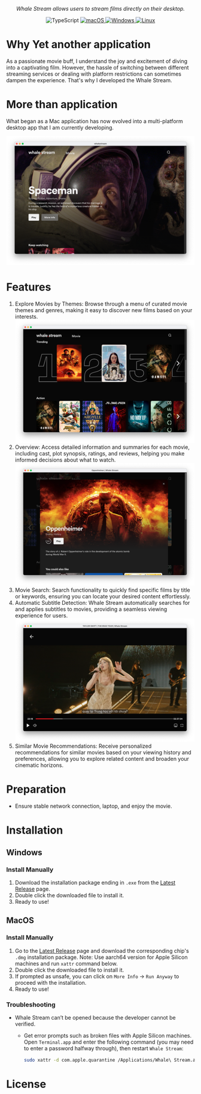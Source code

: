 <p align="center">
    <em>Whale Stream allows users to stream films directly on their desktop.</em>
</p>

<p align="center">
  </a>
  <!-- TypeScript Badge -->
  <img alt="TypeScript" src="https://img.shields.io/badge/-TypeScript-blue?style=flat-square&logo=typescript&logoColor=white" />

  <a href="https://github.com/yetone/openai-translator/releases" target="_blank">
    <img alt="macOS" src="https://img.shields.io/badge/-macOS-black?style=flat-square&logo=apple&logoColor=white" />
  </a>

  <a href="https://github.com/yetone/openai-translator/releases" target="_blank">
    <img alt="Windows" src="https://img.shields.io/badge/-Windows-blue?style=flat-square&logo=windows&logoColor=white" />
  </a>

  <a href="https://github.com/yetone/openai-translator/releases" target="_blank">
    <img alt="Linux" src="https://img.shields.io/badge/-Linux-yellow?style=flat-square&logo=linux&logoColor=white" />
  </a>
</p>

# Why Yet another application

As a passionate movie buff, I understand the joy and excitement of diving into a captivating film. However, the hassle of switching between different streaming services or dealing with platform restrictions can sometimes dampen the experience. That's why I developed the Whale Stream.

# More than application

What began as a Mac application has now evolved into a multi-platform desktop app that I am currently developing.

<p align="center">
  <img width="560" src="./src/img/home.png" />
</p>

# Features

1. Explore Movies by Themes: Browse through a menu of curated movie themes and genres, making it easy to discover new films based on your interests.
   <img width="560" src="./src/img/menu.png" />
2. Overview: Access detailed information and summaries for each movie, including cast, plot synopsis, ratings, and reviews, helping you make informed decisions about what to watch.
   <img width="560" src="./src/img/opener.png" />
3. Movie Search: Search functionality to quickly find specific films by title or keywords, ensuring you can locate your desired content effortlessly.
4. Automatic Subtitle Detection: Whale Stream automatically searches for and applies subtitles to movies, providing a seamless viewing experience for users.
   <img width="560" src="./src/img/movie.png" />
5. Similar Movie Recommendations: Receive personalized recommendations for similar movies based on your viewing history and preferences, allowing you to explore related content and broaden your cinematic horizons.

# Preparation

- Ensure stable network connection, laptop, and enjoy the movie.

# Installation

## Windows

### Install Manually

1. Download the installation package ending in `.exe` from the [Latest Release](https://github.com/dungxtd/whalestream/releases) page.
2. Double click the downloaded file to install it.
3. Ready to use!

## MacOS

### Install Manually

1. Go to the [Latest Release](https://github.com/dungxtd/whalestream/releases) page and download the corresponding chip's `.dmg` installation package. Note: Use aarch64 version for Apple Silicon machines and run `xattr` command below.
2. Double click the downloaded file to install it.
3. If prompted as unsafe, you can click on `More Info` -> `Run Anyway` to proceed with the installation.
4. Ready to use!

### Troubleshooting

- Whale Stream can’t be opened because the developer cannot be verified.

  - Get error prompts such as broken files with Apple Silicon machines. Open `Terminal.app` and enter the following command (you may need to enter a password halfway through), then restart `Whale Stream`:

    ```sh
    sudo xattr -d com.apple.quarantine /Applications/Whale\ Stream.app
    ```

# License

<!-- [LICENSE](./LICENSE) -->
